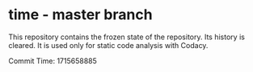 # time - master branch

This repository contains the frozen state of the repository.
Its history is cleared. It is used only for static code
analysis with Codacy.

Commit Time: 1715658885